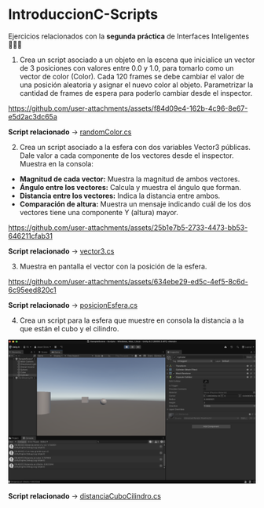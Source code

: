# IntroduccionC-Scripts
Ejercicios relacionados con la **segunda práctica** de Interfaces Inteligentes 👨🏻‍💻

1. Crea un script asociado a un objeto en la escena que inicialice un vector de 3 posiciones con valores entre 0.0 y 1.0, para tomarlo como un vector de color (Color). Cada 120 frames se debe cambiar el valor de una posición aleatoria y asignar el nuevo color al objeto. Parametrizar la cantidad de frames de espera para poderlo cambiar desde el inspector.

https://github.com/user-attachments/assets/f84d09e4-162b-4c96-8e67-e5d2ac3dc65a

**Script relacionado** -> [randomColor.cs](./scripts/randomColor.cs)

2. Crea un script asociado a la esfera con dos variables Vector3 públicas. Dale valor a cada componente de los vectores desde el inspector. Muestra en la consola:

- **Magnitud de cada vector:** Muestra la magnitud de ambos vectores.
- **Ángulo entre los vectores:** Calcula y muestra el ángulo que forman.
- **Distancia entre los vectores:** Indica la distancia entre ambos.
- **Comparación de altura:** Muestra un mensaje indicando cuál de los dos vectores tiene una componente Y (altura) mayor.

https://github.com/user-attachments/assets/25b1e7b5-2733-4473-bb53-646211cfab31

**Script relacionado** -> [vector3.cs](./scripts/vector3.cs)

3. Muestra en pantalla el vector con la posición de la esfera.

https://github.com/user-attachments/assets/634ebe29-ed5c-4ef5-8c6d-6c95eed820c1

**Script relacionado** -> [posicionEsfera.cs](./scripts/posicionEsfera.cs)

4. Crea un script para la esfera que muestre en consola la distancia a la que están el cubo y el cilindro.

![Distancia](./images/distanciaCuboCilindro.png)



**Script relacionado** -> [distanciaCuboCilindro.cs](./scripts/distanciaCuboCilidro.cs)

